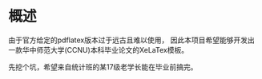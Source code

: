 # 概述

由于官方给定的pdflatex版本过于远古且难以使用，
因此本项目希望能够开发出一款华中师范大学(CCNU)本科毕业论文的XeLaTex模板。

先挖个坑，希望来自统计班的某17级老学长能在毕业前搞完。